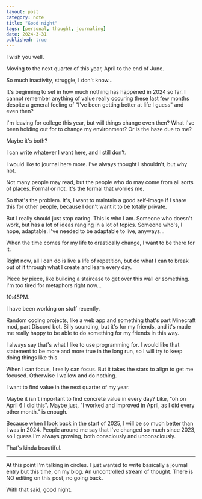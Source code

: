 ```yaml
---
layout: post
category: note
title: "Good night"
tags: [personal, thought, journaling]
date: 2024-3-31
published: true
---
```

I wish you well.

Moving to the next quarter of this year, April to the end of June.

So much inactivity, struggle, I don't know...

It's beginning to set in how much nothing has happened in 2024 so far. I cannot remember anything of value really occuring these last few months despite a general feeling of "I've been getting better at life I guess" and even then?

I'm leaving for college this year, but will things change even then? What I've been holding out for to change my environment? Or is the haze due to me?

Maybe it's both?

I can write whatever I want here, and I still don't.

I would like to journal here more. I've always thought I shouldn't, but why not.

Not many people may read, but the people who do may come from all sorts of places. Formal or not. It's the formal that worries me.

So that's the problem. It's, I want to maintain a good self-image if I share this for other people, because I don't want it to be totally private.

But I really should just stop caring. This is who I am. Someone who doesn't work, but has a lot of ideas ranging in a lot of topics. Someone who's, I hope, adaptable. I've needed to be adaptable to live, anyways...

When the time comes for my life to drastically change, I want to be there for it.

Right now, all I can do is live a life of repetition, but do what I can to break out of it through what I create and learn every day.

Piece by piece, like building a staircase to get over this wall or something. I'm too tired for metaphors right now...

10:45PM.

I have been working on stuff recently.

Random coding projects, like a web app and something that's part Minecraft mod, part Discord bot. Silly sounding, but it's for my friends, and it's made me really happy to be able to do something for my friends in this way.

I always say that's what I like to use programming for. I would like that statement to be more and more true in the long run, so I will try to keep doing things like this.

When I can focus, I really can focus. But it takes the stars to align to get me focused. Otherwise I wallow and do nothing.

I want to find value in the next quarter of my year.

Maybe it isn't important to find concrete value in every day? Like, "oh on April 6 I did this". Maybe just, "I worked and improved in April, as I did every other month." is enough.

Because when I look back in the start of 2025, I will be so much better than I was in 2024. People around me say that I've changed so much since 2023, so I guess I'm always growing, both consciously and unconsciously.

That's kinda beautiful.

-----

At this point I'm talking in circles. I just wanted to write basically a journal entry but this time, on my blog. An uncontrolled stream of thought. There is NO editing on this post, no going back.

With that said, good night.
